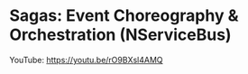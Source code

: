 Sagas: Event Choreography & Orchestration (NServiceBus)
===============

YouTube: https://youtu.be/rO9BXsl4AMQ
